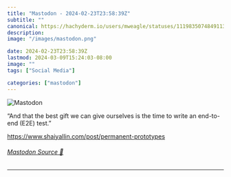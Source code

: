 ```yaml
---
title: "Mastodon - 2024-02-23T23:58:39Z"
subtitle: ""
canonical: https://hachyderm.io/users/mweagle/statuses/111983507484911381
description:
image: "/images/mastodon.png"

date: 2024-02-23T23:58:39Z
lastmod: 2024-03-09T15:24:03-08:00
image: ""
tags: ["Social Media"]

categories: ["mastodon"]
---
```

![Mastodon](/images/mastodon.png)

<p>“And that the best gift we can give ourselves is the time to write an end-to-end (E2E) test.”</p><p><a href="https://www.shaiyallin.com/post/permanent-prototypes" target="_blank" rel="nofollow noopener noreferrer" translate="no"><span class="invisible">https://www.</span><span class="ellipsis">shaiyallin.com/post/permanent-</span><span class="invisible">prototypes</span></a></p>


###### [Mastodon Source 🐘](https://hachyderm.io/@mweagle/111983507484911381)

___
